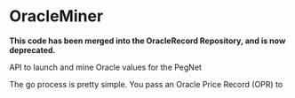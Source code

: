 # OracleMiner
**This code has been merged into the OracleRecord Repository, and is now deprecated.**

API to launch and mine Oracle values for the PegNet

The go process is pretty simple.  You pass an Oracle Price Record (OPR) to 
